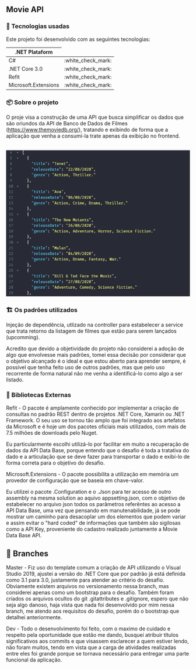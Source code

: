 ﻿<h2 aligin="center">Movie API</h2>

### :rocket: Tecnologias usadas

Este projeto foi desenvolvido com as seguintes tecnologias:

<table>
  <thead>
    <th>.NET Plataform</th>
  </thead>
  <tbody>
    <tr>
      <td>C#</td>
      <td>:white_check_mark:</td>
    </tr>
    <tr>
      <td>.NET Core 3.0</td>
      <td>:white_check_mark:</td>
    </tr>
    <tr>
      <td>Refit</td>
      <td>:white_check_mark:</td>
    </tr>
    <tr>
      <td>Microsoft.Extensions</td>
      <td>:white_check_mark:</td>
    </tr>
  </tbody>
  
</table>

### :package: Sobre o projeto

O proje visa a construção de uma API que busca simplificar os dados que são oriundos da API de Banco de Dados de Filmes (https://www.themoviedb.org/), tratando e exibindo de forma que a aplicação que venha a consumí-la trate apenas da exibição no frontend.

<br>
<img src="./preview.png"/>
<br>

### :building_construction: Os padrões utilizados

Injeção de dependência, utlizado na controller para estabelecer a service que trata retorno da listagem de filmes que estão para serem lançados (upcomming).

Acredito que devido a objetividade do projeto não considerei a adoção de algo que envolvesse mais padrões, tomei essa decisão por considerar que o objetivo alcançado é o ideal e que estou aberto para aprender sempre, é possível que tenha feito uso de outros padrões, mas que pelo uso recorrente de forma natural não me venha a identificá-lo como algo a ser listado.

### :speech_balloon: Bibliotecas Externas

Refit - O pacote é amplamente conhecido por implementar a criação de consultas no padrão REST dentro de projetos .NET Core, Xamarin ou .NET Framework. O seu uso se tornou tão amplo que foi integrado aos artefatos da Microsoft e é hoje um dos pacotes oficiais mais utilizados, com mais de 7.5 milhões de downloads pelo Nuget.

Eu particularmente escolhi utilizá-lo por facilitar em muito a recuperação de dados da API Data Base, porque entendo que o desafio é toda a tratativa do dado e a articulação que se deve fazer para transportar o dado e exibí-lo de forma correta para o objetivo do desafio.

Microsoft.Extensions - O pacote possibilita a utilização em memória um provedor de configuração que se baseia em chave-valor.

Eu utilizei o pacote .Configuration e o .Json para ter acesso de outro assembly na mesma solution ao aquivo appsetting.json, com o objetivo de estabelecer no arquivo json todos os parâmetros referêntes ao acesso a API Data Base, uma vez que pensando em manutenabilidade, já se pode mostrar um caminho para desacoplar um dos elementos que podem variar e assim evitar o "hard coded" de informações que também são sigilosas como a API Key, proveniente do cadastro realizado juntamente a Movie Data Base API.

## :twisted_rightwards_arrows: Branches

Master - Fiz uso do template comum a criação de API utilizando o Visual Studio 2019, ajustei a versão do .NET Core que por padrão já está definida como 3.1 para 3.0, justamente para atender ao critério do desafio.
Obviamente existem arquivos no versionamento nessa branch, mas considerei apenas como um bootstrap para o desafio. Também foram criados os arquivos ocultos do git .gitattributes e .gitignore, espero que não seja algo danoso, haja vista que nada foi desenvolvido por mim nessa branch, me atendo aos requisitos do desafio, porém do o bootstrap que detalhei anteriormente.

Dev - Todo o desenvolvimento foi feito, com o maximo de cuidado e respeito pela oportunidade que estão me dando, busquei atribuir títulos significativos aos commits e que visassem esclarecer a quem estiver lendo, não foram muitos, tendo em vista que a carga de atividades realizadas entre eles foi grande porque se tornava necessário para entregar uma parte funcional da aplicação.
